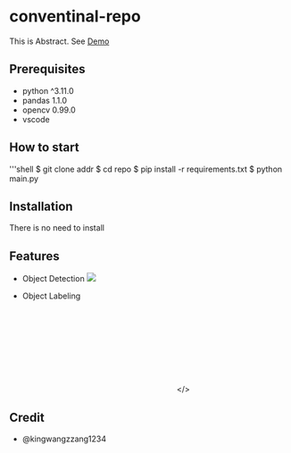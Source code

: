 # conventinal-repo
This is Abstract. See [Demo](http://www.google.com)

## Prerequisites

- python ^3.11.0
- pandas 1.1.0
- opencv 0.99.0
- vscode

## How to start

'''shell
$ git clone addr
$ cd repo
$ pip install -r requirements.txt
$ python main.py

## Installation

There is no need to install

## Features

- Object Detection
![](http://sample.gif)

- Object Labeling

<embed src></>

## Credit

- @kingwangzzang1234